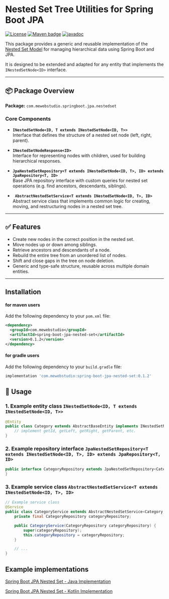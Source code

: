 # Nested Set Tree Utilities for Spring Boot JPA

[![License](https://img.shields.io/badge/License-MIT-blue.svg)](https://opensource.org/licenses/MIT)
[![Maven badge](https://maven-badges.herokuapp.com/maven-central/com.mewebstudio/spring-boot-jpa-nested-set/badge.svg?style=flat)](https://central.sonatype.com/artifact/com.mewebstudio/spring-boot-jpa-nested-set)
[![javadoc](https://javadoc.io/badge2/com.mewebstudio/spring-boot-jpa-nested-set/javadoc.svg)](https://javadoc.io/doc/com.mewebstudio/spring-boot-jpa-nested-set)

This package provides a generic and reusable implementation of the [Nested Set Model](https://en.wikipedia.org/wiki/Nested_set_model) for managing hierarchical data using Spring Boot and JPA.

It is designed to be extended and adapted for any entity that implements the `INestedSetNode<ID>` interface.

---

## 📦 Package Overview

**Package:** `com.mewebstudio.springboot.jpa.nestedset`

### Core Components

- **`INestedSetNode<ID, T extends INestedSetNode<ID, T>>`**  
  Interface that defines the structure of a nested set node (left, right, parent).

- **`INestedSetNodeResponse<ID>`**  
  Interface for representing nodes with children, used for building hierarchical responses.

- **`JpaNestedSetRepository<T extends INestedSetNode<ID, T>, ID> extends JpaRepository<T, ID>`**  
  Base JPA repository interface with custom queries for nested set operations (e.g. find ancestors, descendants, siblings).

- **` AbstractNestedSetService<T extends INestedSetNode<ID, T>, ID>`**  
  Abstract service class that implements common logic for creating, moving, and restructuring nodes in a nested set tree.

---

## ✅ Features

- Create new nodes in the correct position in the nested set.
- Move nodes up or down among siblings.
- Retrieve ancestors and descendants of a node.
- Rebuild the entire tree from an unordered list of nodes.
- Shift and close gaps in the tree on node deletion.
- Generic and type-safe structure, reusable across multiple domain entities.

---

## Installation
#### for maven users
Add the following dependency to your `pom.xml` file:
```xml
<dependency>
  <groupId>com.mewebstudio</groupId>
  <artifactId>spring-boot-jpa-nested-set</artifactId>
  <version>0.1.2</version>
</dependency>
```
#### for gradle users
Add the following dependency to your `build.gradle` file:
```groovy
implementation 'com.mewebstudio:spring-boot-jpa-nested-set:0.1.2'
```

## 🚀 Usage

### 1. Example entity class `INestedSetNode<ID, T extends INestedSetNode<ID, T>>`
```java
@Entity
public class Category extends AbstractBaseEntity implements INestedSetNode<String, Category> {
    // implement getId, getLeft, getRight, getParent, etc.
}
```

### 2. Example repository interface `JpaNestedSetRepository<T extends INestedSetNode<ID, T>, ID> extends JpaRepository<T, ID>`
```java
public interface CategoryRepository extends JpaNestedSetRepository<Category, String> {
}
```

### 3. Example service class `AbstractNestedSetService<T extends INestedSetNode<ID, T>, ID>`
```java
// Example service class
@Service
public class CategoryService extends AbstractNestedSetService<Category, String> {
    private final CategoryRepository categoryRepository;

    public CategoryService(CategoryRepository categoryRepository) {
        super(categoryRepository);
        this.categoryRepository = categoryRepository;
    }

    // ...
}

```

## Example implementations

[Spring Boot JPA Nested Set - Java Implementation](https://github.com/mewebstudio/spring-boot-jpa-nested-set-java-impl)

[Spring Boot JPA Nested Set - Kotlin Implementation](https://github.com/mewebstudio/spring-boot-jpa-nested-set-kotlin-impl)
